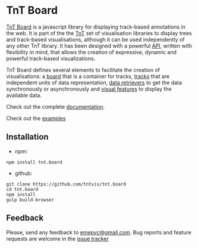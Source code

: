 # TnT Board
[TnT Board](http://tntvis.github.io/tnt.board) is a javascript library for displaying track-based annotations in the web. It is part of the the [TnT](http://tntvis.github.io/tnt/) set of visualisation libraries to display trees and track-based visualisations, although it can be used independently of any other TnT library. It has been designed with a powerful [API](http://tntvis.github.io/tnt.board/api/), written with flexibility in mind, that allows the creation of expressive, dynamic and powerful track-based visualizations.

TnT Board defines several elements to facilitate the creation of visualisations: a [board](http://tntvis.github.io/tnt.board/api/board/index.html#Board) that is a container for tracks, [tracks](http://tntvis.github.io/tnt.board/api/index.html#Track) that are independent units of data representation, [data retrievers](http://tntvis.github.io/tnt.board/api/index.html#Data) to get the data synchronously or asynchronously and [visual features](http://tntvis.github.io/tnt.board/api/index.html#Display) to display the available data.

Check out the complete [documentation](http://tntvis.github.io/tnt.board/).

Check out the [examples](http://tntvis.github.io/tnt.board/examples/)

## Installation

- npm:

```
npm install tnt.board
```

- github:

```
git clone https://github.com/tntvis/tnt.board
cd tnt.board
npm install
gulp build-browser
```

## Feedback
Please, send any feedback to emepyc@gmail.com.
Bug reports and feature requests are welcome in the [issue tracker](https://github.com/tntvis/tnt.board/issues/new)
